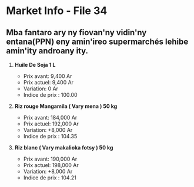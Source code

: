 # Market Info - File 34

## Mba fantaro ary ny fiovan'ny vidin'ny entana(PPN) eny amin'ireo supermarchés lehibe amin'ity androany ity.

1. **Huile De Soja 1 L**
   - Prix avant: 9,400 Ar
   - Prix actuel: 9,400 Ar
   - Variation: 0 Ar
   - Indice de prix : 100.00

2. **Riz  rouge Mangamila ( Vary mena ) 50 kg**
   - Prix avant: 184,000 Ar
   - Prix actuel: 192,000 Ar
   - Variation: +8,000 Ar
   - Indice de prix : 104.35

3. **Riz blanc ( Vary makalioka fotsy ) 50 kg**
   - Prix avant: 190,000 Ar
   - Prix actuel: 198,000 Ar
   - Variation: +8,000 Ar
   - Indice de prix : 104.21

